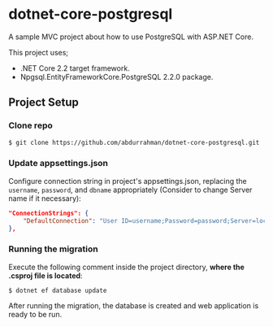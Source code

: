 # dotnet-core-postgresql

A sample MVC project about how to use PostgreSQL with ASP.NET Core.

This project uses;
- .NET Core 2.2 target framework.
- Npgsql.EntityFrameworkCore.PostgreSQL 2.2.0 package.

## Project Setup

### Clone repo

```bash
$ git clone https://github.com/abdurrahman/dotnet-core-postgresql.git
``` 

### Update appsettings.json

Configure connection string in project's appsettings.json, replacing the `username`, `password`, and `dbname` appropriately (Consider to change Server name if it necessary):

```json
"ConnectionStrings": {
    "DefaultConnection": "User ID=username;Password=password;Server=localhost;Port=5432;Database=dbname;Integrated Security=true;Pooling=true;"
},
```

### Running the migration

Execute the following comment inside the project directory, **where the .csproj file is located**:

    $ dotnet ef database update

After running the migration, the database is created and web application is ready to be run.